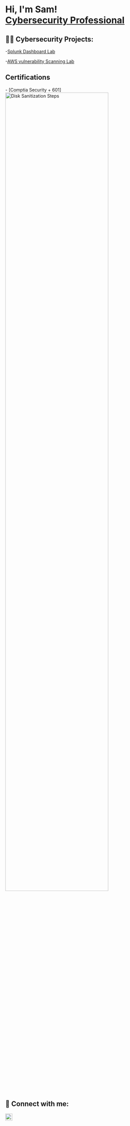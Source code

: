 <h1>Hi, I'm Sam! <br/><a href="https://github.com/youngsb24"></a> <a href="https://www.linkedin.com/in/sambide/">Cybersecurity Professional</a> 

<h2>👨‍💻 Cybersecurity Projects:</h2>

-[Splunk Dashboard Lab](https://github.com/Youngsb24/Splunk_Dashboard)
  
-[AWS vulnerability Scanning Lab](https://github.com/Youngsb24/AWSInspectorLab)



  <h2> Certifications</h2>
  - [Comptia Security + 601] 
  <br > <img src="https://i.imgur.com/EqQdVyy.png" height="80%" width="80%" alt="Disk Sanitization Steps"/> <br/>

  

<h2> 🤳 Connect with me:</h2>

[<img align="left" alt="Sambide | LinkedIn" width="22px" src="https://cdn.jsdelivr.net/npm/simple-icons@v3/icons/linkedin.svg" />][linkedin]


[linkedin]: https://linkedin.com/in/sambide


 <!--
  
Here are some ideas to get you started:

- 🔭 I’m currently working on splunk certified power and core user certificate
- 🌱 I’m currently learning python
- 👯 I’m looking to collaborate on ...
- 🤔 I’m looking for help with ...
-->
